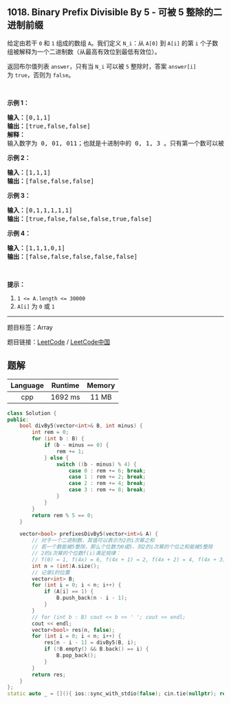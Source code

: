## 1018. Binary Prefix Divisible By 5 - 可被 5 整除的二进制前缀

<!--If you want to use the English description, use `question.content` instead-->

<p>给定由若干&nbsp;<code>0</code>&nbsp;和&nbsp;<code>1</code>&nbsp;组成的数组 <code>A</code>。我们定义&nbsp;<code>N_i</code>：从&nbsp;<code>A[0]</code> 到&nbsp;<code>A[i]</code>&nbsp;的第 <code>i</code>&nbsp;个子数组被解释为一个二进制数（从最高有效位到最低有效位）。</p>

<p>返回布尔值列表&nbsp;<code>answer</code>，只有当&nbsp;<code>N_i</code>&nbsp;可以被 <code>5</code>&nbsp;整除时，答案&nbsp;<code>answer[i]</code> 为&nbsp;<code>true</code>，否则为 <code>false</code>。</p>

<p>&nbsp;</p>

<p><strong>示例 1：</strong></p>

<pre><strong>输入：</strong>[0,1,1]
<strong>输出：</strong>[true,false,false]
<strong>解释：</strong>
输入数字为 0, 01, 011；也就是十进制中的 0, 1, 3 。只有第一个数可以被 5 整除，因此 answer[0] 为真。
</pre>

<p><strong>示例 2：</strong></p>

<pre><strong>输入：</strong>[1,1,1]
<strong>输出：</strong>[false,false,false]
</pre>

<p><strong>示例 3：</strong></p>

<pre><strong>输入：</strong>[0,1,1,1,1,1]
<strong>输出：</strong>[true,false,false,false,true,false]
</pre>

<p><strong>示例&nbsp;4：</strong></p>

<pre><strong>输入：</strong>[1,1,1,0,1]
<strong>输出：</strong>[false,false,false,false,false]
</pre>

<p>&nbsp;</p>

<p><strong>提示：</strong></p>

<ol>
	<li><code>1 &lt;= A.length &lt;= 30000</code></li>
	<li><code>A[i]</code> 为&nbsp;<code>0</code>&nbsp;或&nbsp;<code>1</code></li>
</ol>



-----

题目标签：Array

题目链接：[LeetCode](https://leetcode.com/problems/binary-prefix-divisible-by-5/description/)  /  [LeetCode中国](https://leetcode-cn.com/problems/binary-prefix-divisible-by-5/description/)

## 题解



| Language | Runtime | Memory |
|:---:|:---:|:---:|
| cpp  | 1692  ms | 11 MB |

```cpp
class Solution {
public:
    bool divBy5(vector<int>& B, int minus) {
        int rem = 0;
        for (int b : B) {
            if (b - minus == 0) {
                rem += 1;
            } else {
                switch ((b - minus) % 4) {
                    case 0 : rem += 6; break;
                    case 1 : rem += 2; break;
                    case 2 : rem += 4; break;
                    case 3 : rem += 8; break;
                }
            }
        }
        return rem % 5 == 0;
    }

    vector<bool> prefixesDivBy5(vector<int>& A) {
        // 对于一个二进制数，其值可以表示为2的i次幂之和
        // 若一个数能被5整除，那么个位数为0或5，则2的i次幂的个位之和能被5整除
        // 2的i次幂的个位数f(i)满足规律：
        // f(0) = 1, f(4x) = 6, f(4x + 1) = 2, f(4x + 2) = 4, f(4x + 3) = 8
        int n = (int)A.size();
        // 记录1的位置
        vector<int> B;
        for (int i = 0; i < n; i++) {
            if (A[i] == 1) {
                B.push_back(n - i - 1);
            }
        }
        // for (int b : B) cout << b << ' '; cout << endl;
        cout << endl;
        vector<bool> res(n, false);
        for (int i = 0; i < n; i++) {
            res[n - i - 1] = divBy5(B, i);
            if (!B.empty() && B.back() == i) {
                B.pop_back();
            }
        }
        return res;
    }
};
static auto _ = [](){ ios::sync_with_stdio(false); cin.tie(nullptr); return 0; }();
```
